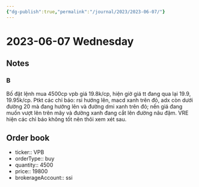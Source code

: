 ```yaml
---
{"dg-publish":true,"permalink":"/journal/2023/2023-06-07/"}
---
```


# 2023-06-07 Wednesday

## Notes

### B

Bố đặt lệnh mua 4500cp vpb giá 19.8k/cp, hiện giờ giá tt đang qua lại 19.9, 19.95k/cp.
Ptkt các chỉ báo: rsi hướng lên, macd xanh trên đỏ, adx còn dưới đường 20 mà đang hướng lên và đường dmi xanh trên đỏ; nến giá đang muốn vượt lên trên mây và đường xanh đang cắt lên đường nâu đậm. VRE hiện các chỉ báo không tốt nên thôi xem xét sau.

## Order book

- ticker:: VPB
- orderType:: buy
- quantity:: 4500
- price:: 19800
- brokerageAccount:: ssi

